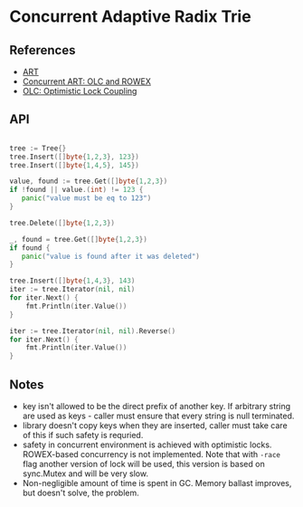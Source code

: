 Concurrent Adaptive Radix Trie
===

References
---

- [ART](https://db.in.tum.de/~leis/papers/ART.pdf)
- [Concurrent ART: OLC and ROWEX](https://15721.courses.cs.cmu.edu/spring2017/papers/08-oltpindexes2/leis-damon2016.pdf)
- [OLC: Optimistic Lock Coupling](http://sites.computer.org/debull/A19mar/p73.pdf)

API
---

```go

tree := Tree{}
tree.Insert([]byte{1,2,3}, 123})
tree.Insert([]byte{1,4,5}, 145})

value, found := tree.Get([]byte{1,2,3})
if !found || value.(int) != 123 {
   panic("value must be eq to 123")
}

tree.Delete([]byte{1,2,3})

_, found = tree.Get([]byte{1,2,3})
if found {
   panic("value is found after it was deleted")
}

tree.Insert([]byte{1,4,3}, 143)
iter := tree.Iterator(nil, nil)
for iter.Next() {
    fmt.Println(iter.Value())
}

iter := tree.Iterator(nil, nil).Reverse()
for iter.Next() {
    fmt.Println(iter.Value())
}
```

Notes
---

- key isn't allowed to be the direct prefix of another key. If arbitrary string are used as keys - caller must ensure that every string is null terminated.
- library doesn't copy keys when they are inserted, caller must take care of this if such safety is requried.
- safety in concurrent environment is achieved with optimistic locks.
  ROWEX-based concurrency is not implemented.
  Note that with `-race` flag another version of lock will be used, this version is based
  on sync.Mutex and will be very slow.
- Non-negligible amount of time is spent in GC. Memory ballast improves, but doesn't solve, the problem.